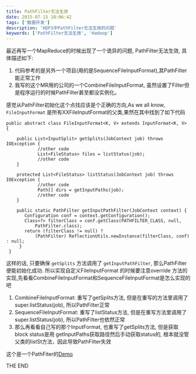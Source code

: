 ```yaml
---
title: PathFilter无法生效
date: 2015-07-15 10:06:42
tags: ['数据开发']
description: 'HDFS中PathFilter无法生效的问题'
keywords: ['PathFilter无法生效', 'Hadoop']
---
```


最近再写一个MapReduce的时候出现了一个诡异的问题, PathFilter无法生效, 具体描述如下:
1. 代码参考的是另外一个项目(用的是SequenceFileInputFormat),其PathFilter能正常工作
2. 我写的这个MR用的公司的一个CombineFileInputFormat, 虽然设置了Filter但是程序运行的时候PathFilter甚至都没实例化。

感觉从PathFilter初始化这个点找应该是个正确的方向,As we all know, `FileInputFormat` 是所有XXFileInputFormat的父类,果然在其中找到了如下代码

```
public abstract class FileInputFormat<K, V> extends InputFormat<K, V>  {

    public List<InputSplit> getSplits(JobContext job) throws IOException {
            //other code
            List<FileStatus> files = listStatus(job);
            //other code
    }

    protected List<FileStatus> listStatus(JobContext job) throws IOException {
            //other code
            Path[] dirs = getInputPaths(job);
            //other code
    }

    public static PathFilter getInputPathFilter(JobContext context) {
       Configuration conf = context.getConfiguration();
       Class<?> filterClass = conf.getClass(PATHFILTER_CLASS, null,
           PathFilter.class);
       return (filterClass != null) ?
           (PathFilter) ReflectionUtils.newInstance(filterClass, conf) : null;
     }
 }

```
这样的话, 只要确保 `getSplits` 方法调用了 `getInputPathFilter`, 那么PathFilter便能初始化成功. 所以实现自定义FileInputFormat
的时候要注意override 方法的实现,先看看CombineFileInputFormat和SequenceFileInputFormat是怎么实现的吧

1. CombineFileInputFormat: 重写了getSplits方法, 但是在重写的方法里调用了 super.listStatus(job), 所以PathFilter正常
2. SequenceFileInputFormat: 重写了listStatus方法, 但是在重写方法里调用了 super.listStatus(job), 所以PathFilter也依然正常
3. 那么再看看自己写的那个InputFormat, 也重写了getSplits方法, 但是获取block status是用 getInputPaths获取路径然后手动获取status的, 根本就没管 父类的listSt方法，因此导致PathFilter失效

这个是一个PathFiter的[Demo](https://gist.github.com/superalsrk/d8a33c5ce56b2bac89ab)

THE END
